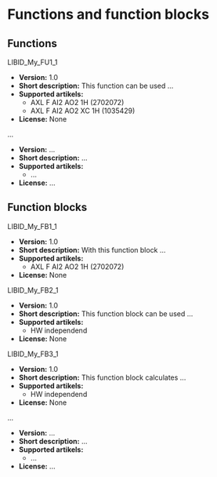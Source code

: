 <div class="main">

# <a class="link" name="FUs_FBs">Functions and function blocks</a>

<!-- *** List and describe functions here ******************************************************** -->
<!-- *** Delete this chapter if there is no function in your library ***************************** -->

## Functions

<!-- *** Function 1: ***************************************************************************** -->
<div class="block">
<div class="listheadertext">LIBID_My_FU1_1</div> <!-- FU name syntax: <Lib_ID>_<FU_Name>_<Version> -->
<div class="listtext">

  * **Version:** 1.0                             <!-- Version -->
  * **Short description:**                       <!-- Short description -->
    This function can be used ... 
  * **Supported artikels:**                      <!-- List of supported articles -->
    - AXL F AI2 AO2 1H (2702072)
    - AXL F AI2 AO2 XC 1H (1035429)
  * **License:** None                            <!-- License ('None' or 'Required') -->

</div>
</div>

<!-- *** Function 2: ****************************************************************************** -->
<div class="block">
<div class="listheadertext">...</div> <!-- FU name syntax: <Lib_ID>_<FU_Name>_<Version> -->
<div class="listtext">

  * **Version:** ...                  <!-- Version -->
  * **Short description:** ...        <!-- Short description -->
  * **Supported artikels:**           <!-- List of supported articles -->
    - ...
  * **License:** ...                  <!-- License ('None' or 'Required') -->

</div>
</div>

<!-- Naming of functions: 
	
Using several libraries within one project can cause problems if they do not have a unique ID. 

Choose a unique library ID and version number for function blocks and functions.
Insert the library ID before the name, the version number at the end.

Syntax: <Lib_ID>_<FU_Name>_<Version>

Example: PBCL_ConvIEEEToReal_1

<Lib_ID> = PBCL
<FU_Name> = ConvIEEEToReal
<Version> = 1

-->


<!-- *** List and describe function blocks here *********************************************************** -->
<!-- *** Delete this chapter if there is no function block in your library *******************************  -->
## Function blocks

<!-- *** Function block 1 ********************************************************************************* -->
<div class="block">
<div class="listheadertext">LIBID_My_FB1_1</div> <!-- FB name syntax: <Lib_ID>_<FB_Name>_<Version> -->
<div class="listtext">

  * **Version:** 1.0                                            <!-- Version -->
  * **Short description:** With this function block  ...        <!-- Short description -->
  * **Supported artikels:**                                     <!-- List of supported articles -->
    - AXL F AI2 AO2 1H (2702072)
  * **License:** None                                           <!-- License ('None' or 'Required') -->

</div>
</div>

<!-- *** Function block 2 ********************************************************************************* -->
<div class="block">
<div class="listheadertext">LIBID_My_FB2_1</div> <!-- FB name syntax: <Lib_ID>_<FB_Name>_<Version> -->
<div class="listtext">

  * **Version:** 1.0                                            <!-- Version -->
  * **Short description:** This function block can be used ...  <!-- Short description -->
  * **Supported artikels:**                                     <!-- List of supported articles -->
    - HW independend
  * **License:** None                                           <!-- License ('None' or 'Required') -->

</div>
</div>

<!-- *** Function block 3 ********************************************************************************* -->
<div class="block">
<div class="listheadertext">LIBID_My_FB3_1</div> <!-- FB name syntax: <Lib_ID>_<FB_Name>_<Version> -->
<div class="listtext">

  * **Version:** 1.0                                            <!-- Version -->
  * **Short description:** This function block calculates ...   <!-- Short description -->
  * **Supported artikels:**                                     <!-- List of supported articles -->
    - HW independend
  * **License:** None                                           <!-- License ('None' or 'Required') -->

</div>
</div>

<!-- *** Function block 4 ********************************************************************************* -->
<div class="block">
<div class="listheadertext">...</div> <!-- FB name syntax: <Lib_ID>_<FB_Name>_<Version> -->
<div class="listtext">

  * **Version:** ...                  <!-- Version -->
  * **Short description:** ...        <!-- Short description -->
  * **Supported artikels:**           <!-- List of supported articles -->
    - ...
  * **License:** ...                  <!-- License ('None' or 'Required') -->

</div>
</div>

<!-- Naming of function blocks: 
	
Using several libraries within one project can cause problems if they do not have a unique ID. 

Choose a unique library ID and version number for function blocks and functions.
Insert the library ID before the name, the version number at the end.

Syntax: <Lib_ID>_<FB_Name>_<Version>

Example: MB_RTU_Master_5

<Lib_ID> = MB
<FB_Name> = RTU_Master
<Version> = 5

-->

</div>